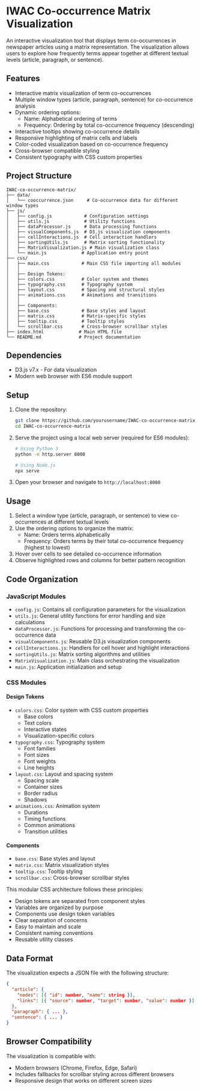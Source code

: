 # IWAC Co-occurrence Matrix Visualization

An interactive visualization tool that displays term co-occurrences in newspaper articles using a matrix representation. The visualization allows users to explore how frequently terms appear together at different textual levels (article, paragraph, or sentence).

## Features

- Interactive matrix visualization of term co-occurrences
- Multiple window types (article, paragraph, sentence) for co-occurrence analysis
- Dynamic ordering options:
  - Name: Alphabetical ordering of terms
  - Frequency: Ordering by total co-occurrence frequency (descending)
- Interactive tooltips showing co-occurrence details
- Responsive highlighting of matrix cells and labels
- Color-coded visualization based on co-occurrence frequency
- Cross-browser compatible styling
- Consistent typography with CSS custom properties

## Project Structure

```
IWAC-co-occurrence-matrix/
├── data/
│   └── cooccurrence.json     # Co-occurrence data for different window types
├── js/
│   ├── config.js            # Configuration settings
│   ├── utils.js             # Utility functions
│   ├── dataProcessor.js     # Data processing functions
│   ├── visualComponents.js  # D3.js visualization components
│   ├── cellInteractions.js  # Cell interaction handlers
│   ├── sortingUtils.js      # Matrix sorting functionality
│   ├── MatrixVisualization.js # Main visualization class
│   └── main.js             # Application entry point
├── css/
│   ├── main.css            # Main CSS file importing all modules
│   │
│   ├── Design Tokens:
│   ├── colors.css          # Color system and themes
│   ├── typography.css      # Typography system
│   ├── layout.css          # Spacing and structural styles
│   ├── animations.css      # Animations and transitions
│   │
│   ├── Components:
│   ├── base.css            # Base styles and layout
│   ├── matrix.css          # Matrix-specific styles
│   ├── tooltip.css         # Tooltip styles
│   └── scrollbar.css       # Cross-browser scrollbar styles
├── index.html             # Main HTML file
└── README.md              # Project documentation
```

## Dependencies

- D3.js v7.x - For data visualization
- Modern web browser with ES6 module support

## Setup

1. Clone the repository:
   ```bash
   git clone https://github.com/yourusername/IWAC-co-occurrence-matrix.git
   cd IWAC-co-occurrence-matrix
   ```

2. Serve the project using a local web server (required for ES6 modules):
   ```bash
   # Using Python 3
   python -m http.server 8000
   
   # Using Node.js
   npx serve
   ```

3. Open your browser and navigate to `http://localhost:8000`

## Usage

1. Select a window type (article, paragraph, or sentence) to view co-occurrences at different textual levels
2. Use the ordering options to organize the matrix:
   - Name: Orders terms alphabetically
   - Frequency: Orders terms by their total co-occurrence frequency (highest to lowest)
3. Hover over cells to see detailed co-occurrence information
4. Observe highlighted rows and columns for better pattern recognition

## Code Organization

### JavaScript Modules
- `config.js`: Contains all configuration parameters for the visualization
- `utils.js`: General utility functions for error handling and size calculations
- `dataProcessor.js`: Functions for processing and transforming the co-occurrence data
- `visualComponents.js`: Reusable D3.js visualization components
- `cellInteractions.js`: Handlers for cell hover and highlight interactions
- `sortingUtils.js`: Matrix sorting algorithms and utilities
- `MatrixVisualization.js`: Main class orchestrating the visualization
- `main.js`: Application initialization and setup

### CSS Modules

#### Design Tokens
- `colors.css`: Color system with CSS custom properties
  - Base colors
  - Text colors
  - Interactive states
  - Visualization-specific colors
- `typography.css`: Typography system
  - Font families
  - Font sizes
  - Font weights
  - Line heights
- `layout.css`: Layout and spacing system
  - Spacing scale
  - Container sizes
  - Border radius
  - Shadows
- `animations.css`: Animation system
  - Durations
  - Timing functions
  - Common animations
  - Transition utilities

#### Components
- `base.css`: Base styles and layout
- `matrix.css`: Matrix visualization styles
- `tooltip.css`: Tooltip styling
- `scrollbar.css`: Cross-browser scrollbar styles

This modular CSS architecture follows these principles:
- Design tokens are separated from component styles
- Variables are organized by purpose
- Components use design token variables
- Clear separation of concerns
- Easy to maintain and scale
- Consistent naming conventions
- Reusable utility classes

## Data Format

The visualization expects a JSON file with the following structure:
```json
{
  "article": {
    "nodes": [{ "id": number, "name": string }],
    "links": [{ "source": number, "target": number, "value": number }]
  },
  "paragraph": { ... },
  "sentence": { ... }
}
```

## Browser Compatibility

The visualization is compatible with:
- Modern browsers (Chrome, Firefox, Edge, Safari)
- Includes fallbacks for scrollbar styling across different browsers
- Responsive design that works on different screen sizes
